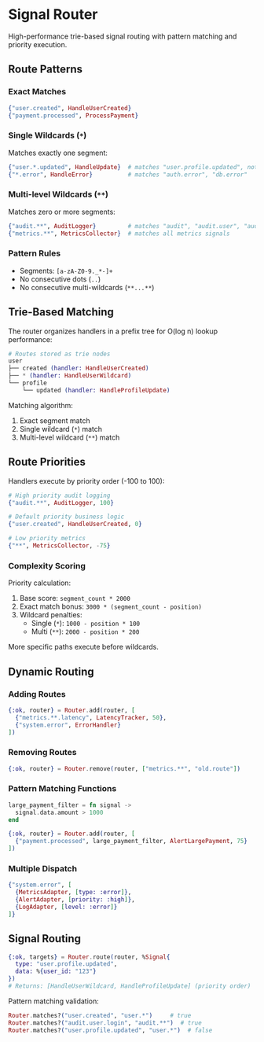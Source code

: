 # Signal Router

High-performance trie-based signal routing with pattern matching and priority execution.

## Route Patterns

### Exact Matches
```elixir
{"user.created", HandleUserCreated}
{"payment.processed", ProcessPayment}
```

### Single Wildcards (`*`)
Matches exactly one segment:
```elixir
{"user.*.updated", HandleUpdate}  # matches "user.profile.updated", not "user.profile.settings.updated"
{"*.error", HandleError}          # matches "auth.error", "db.error"
```

### Multi-level Wildcards (`**`)
Matches zero or more segments:
```elixir
{"audit.**", AuditLogger}         # matches "audit", "audit.user", "audit.user.login"
{"metrics.**", MetricsCollector}  # matches all metrics signals
```

### Pattern Rules
- Segments: `[a-zA-Z0-9._*-]+`
- No consecutive dots (`..`)
- No consecutive multi-wildcards (`**...**`)

## Trie-Based Matching

The router organizes handlers in a prefix tree for O(log n) lookup performance:

```elixir
# Routes stored as trie nodes
user
├── created (handler: HandleUserCreated)
├── * (handler: HandleUserWildcard)
└── profile
    └── updated (handler: HandleProfileUpdate)
```

Matching algorithm:
1. Exact segment match
2. Single wildcard (`*`) match  
3. Multi-level wildcard (`**`) match

## Route Priorities

Handlers execute by priority order (-100 to 100):

```elixir
# High priority audit logging
{"audit.**", AuditLogger, 100}

# Default priority business logic  
{"user.created", HandleUserCreated, 0}

# Low priority metrics
{"**", MetricsCollector, -75}
```

### Complexity Scoring

Priority calculation:
1. Base score: `segment_count * 2000`
2. Exact match bonus: `3000 * (segment_count - position)`
3. Wildcard penalties:
   - Single (`*`): `1000 - position * 100`
   - Multi (`**`): `2000 - position * 200`

More specific paths execute before wildcards.

## Dynamic Routing

### Adding Routes
```elixir
{:ok, router} = Router.add(router, [
  {"metrics.**.latency", LatencyTracker, 50},
  {"system.error", ErrorHandler}
])
```

### Removing Routes
```elixir
{:ok, router} = Router.remove(router, ["metrics.**", "old.route"])
```

### Pattern Matching Functions
```elixir
large_payment_filter = fn signal -> 
  signal.data.amount > 1000 
end

{:ok, router} = Router.add(router, [
  {"payment.processed", large_payment_filter, AlertLargePayment, 75}
])
```

### Multiple Dispatch
```elixir
{"system.error", [
  {MetricsAdapter, [type: :error]},
  {AlertAdapter, [priority: :high]},
  {LogAdapter, [level: :error]}
]}
```

## Signal Routing

```elixir
{:ok, targets} = Router.route(router, %Signal{
  type: "user.profile.updated",
  data: %{user_id: "123"}
})
# Returns: [HandleUserWildcard, HandleProfileUpdate] (priority order)
```

Pattern matching validation:
```elixir
Router.matches?("user.created", "user.*")     # true
Router.matches?("audit.user.login", "audit.**")  # true  
Router.matches?("user.profile.updated", "user.*")  # false
```
